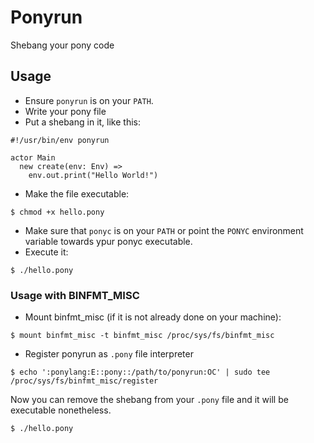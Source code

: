 # Ponyrun

Shebang your pony code

## Usage

- Ensure `ponyrun` is on your `PATH`.
- Write your pony file
- Put a shebang in it, like this:

```pony
#!/usr/bin/env ponyrun

actor Main
  new create(env: Env) =>
    env.out.print("Hello World!")
```

- Make the file executable:

```
$ chmod +x hello.pony
```

- Make sure that `ponyc` is on your `PATH` or point the `PONYC`
  environment variable towards ypur ponyc executable.
- Execute it:

```
$ ./hello.pony
```

### Usage with BINFMT_MISC

- Mount binfmt_misc (if it is not already done on your machine):

```
$ mount binfmt_misc -t binfmt_misc /proc/sys/fs/binfmt_misc
```

- Register ponyrun as `.pony` file interpreter

```
$ echo ':ponylang:E::pony::/path/to/ponyrun:OC' | sudo tee /proc/sys/fs/binfmt_misc/register
```

Now you can remove the shebang from your `.pony` file and it will be executable nonetheless.

```
$ ./hello.pony
```

